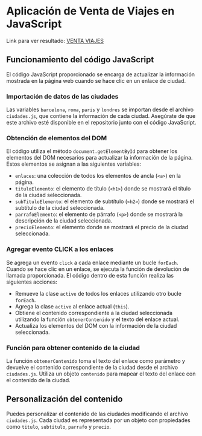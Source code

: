 # Aplicación de Venta de Viajes en JavaScript

Link para ver resultado: [VENTA VIAJES]()


## Funcionamiento del código JavaScript

El código JavaScript proporcionado se encarga de actualizar la información mostrada en la página web cuando se hace clic en un enlace de ciudad.

### Importación de datos de las ciudades

Las variables `barcelona`, `roma`, `paris` y `londres` se importan desde el archivo `ciudades.js`, que contiene la información de cada ciudad. Asegúrate de que este archivo esté disponible en el repositorio junto con el código JavaScript.

### Obtención de elementos del DOM

El código utiliza el método `document.getElementById` para obtener los elementos del DOM necesarios para actualizar la información de la página. Estos elementos se asignan a las siguientes variables:

-   `enlaces`: una colección de todos los elementos de ancla (`<a>`) en la página.
-   `tituloElemento`: el elemento de título (`<h1>`) donde se mostrará el título de la ciudad seleccionada.
-   `subTituloElemento`: el elemento de subtítulo (`<h2>`) donde se mostrará el subtítulo de la ciudad seleccionada.
-   `parrafoElemento`: el elemento de párrafo (`<p>`) donde se mostrará la descripción de la ciudad seleccionada.
-   `precioElemento`: el elemento donde se mostrará el precio de la ciudad seleccionada.

### Agregar evento CLICK a los enlaces

Se agrega un evento `click` a cada enlace mediante un bucle `forEach`. Cuando se hace clic en un enlace, se ejecuta la función de devolución de llamada proporcionada. El código dentro de esta función realiza las siguientes acciones:

-   Remueve la clase `active` de todos los enlaces utilizando otro bucle `forEach`.
-   Agrega la clase `active` al enlace actual (`this`).
-   Obtiene el contenido correspondiente a la ciudad seleccionada utilizando la función `obtenerContenido` y el texto del enlace actual.
-   Actualiza los elementos del DOM con la información de la ciudad seleccionada.

### Función para obtener contenido de la ciudad

La función `obtenerContenido` toma el texto del enlace como parámetro y devuelve el contenido correspondiente de la ciudad desde el archivo `ciudades.js`. Utiliza un objeto `contenido` para mapear el texto del enlace con el contenido de la ciudad.

## Personalización del contenido

Puedes personalizar el contenido de las ciudades modificando el archivo `ciudades.js`. Cada ciudad es representada por un objeto con propiedades como `titulo`, `subtitulo`, `parrafo` y `precio`.
